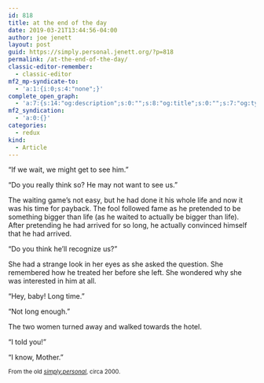 ```yaml
---
id: 818
title: at the end of the day
date: 2019-03-21T13:44:56-04:00
author: joe jenett
layout: post
guid: https://simply.personal.jenett.org/?p=818
permalink: /at-the-end-of-the-day/
classic-editor-remember:
  - classic-editor
mf2_mp-syndicate-to:
  - 'a:1:{i:0;s:4:"none";}'
complete_open_graph:
  - 'a:7:{s:14:"og:description";s:0:"";s:8:"og:title";s:0:"";s:7:"og:type";s:0:"";s:12:"twitter:card";s:7:"summary";s:15:"twitter:creator";s:0:"";s:19:"twitter:description";s:0:"";s:8:"og:image";s:0:"";}'
mf2_syndication:
  - 'a:0:{}'
categories:
  - redux
kind:
  - Article
---
```

&#8220;If we wait, we might get to see him.&#8221;

&#8220;Do you really think so? He may not want to see us.&#8221;

The waiting game’s not easy, but he had done it his whole life and now it was his time for payback. The fool followed fame as he pretended to be something bigger than life (as he waited to actually be bigger than life). After pretending he had arrived for so long, he actually convinced himself that he had arrived.

&#8220;Do you think he’ll recognize us?&#8221;

She had a strange look in her eyes as she asked the question. She remembered how he treated her before she left. She wondered why she was interested in him at all.

&#8220;Hey, baby! Long time.&#8221;

&#8220;Not long enough.&#8221;

The two women turned away and walked towards the hotel.

&#8220;I told you!&#8221;

&#8220;I know, Mother.&#8221;

<small>From the old <a title="jenett.simply.personal" href="https://jenett.org/core/?seek=end_of_the_day"><em>simply.personal</em></a>, circa 2000.</small>